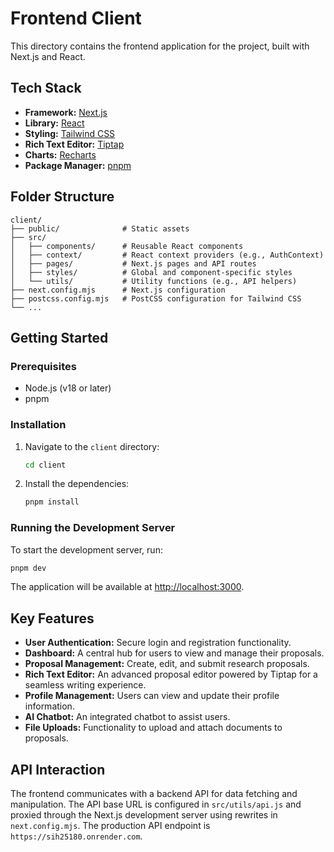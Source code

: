 # Frontend Client

This directory contains the frontend application for the project, built with Next.js and React.

## Tech Stack

- **Framework:** [Next.js](https://nextjs.org/)
- **Library:** [React](https://reactjs.org/)
- **Styling:** [Tailwind CSS](https://tailwindcss.com/)
- **Rich Text Editor:** [Tiptap](https://tiptap.dev/)
- **Charts:** [Recharts](https://recharts.org/)
- **Package Manager:** [pnpm](https://pnpm.io/)

## Folder Structure

```
client/
├── public/              # Static assets
├── src/
│   ├── components/      # Reusable React components
│   ├── context/         # React context providers (e.g., AuthContext)
│   ├── pages/           # Next.js pages and API routes
│   ├── styles/          # Global and component-specific styles
│   └── utils/           # Utility functions (e.g., API helpers)
├── next.config.mjs      # Next.js configuration
├── postcss.config.mjs   # PostCSS configuration for Tailwind CSS
└── ...
```

## Getting Started

### Prerequisites

- Node.js (v18 or later)
- pnpm

### Installation

1.  Navigate to the `client` directory:
    ```bash
    cd client
    ```
2.  Install the dependencies:
    ```bash
    pnpm install
    ```

### Running the Development Server

To start the development server, run:

```bash
pnpm dev
```

The application will be available at [http://localhost:3000](http://localhost:3000).

## Key Features

- **User Authentication:** Secure login and registration functionality.
- **Dashboard:** A central hub for users to view and manage their proposals.
- **Proposal Management:** Create, edit, and submit research proposals.
- **Rich Text Editor:** An advanced proposal editor powered by Tiptap for a seamless writing experience.
- **Profile Management:** Users can view and update their profile information.
- **AI Chatbot:** An integrated chatbot to assist users.
- **File Uploads:** Functionality to upload and attach documents to proposals.

## API Interaction

The frontend communicates with a backend API for data fetching and manipulation. The API base URL is configured in `src/utils/api.js` and proxied through the Next.js development server using rewrites in `next.config.mjs`. The production API endpoint is `https://sih25180.onrender.com`.
